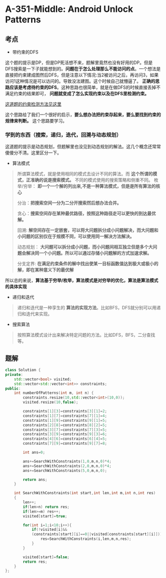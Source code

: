 
# A-351-Middle: Android Unlock Patterns

## 考点

* 带约束的DFS

这个题的提示是DP，但是DP死活想不来，题解里竟然也没有好用的DP。但是DFS搜索是一下子就能想到的。__问题在于怎么处理那么不能访问的点__。一个想法是直接把约束建成图然后DFS，但是注意以下情况:当2被访问之后，再访问3，如果访问1这种情况是可以访问的。导致没法建图。这个时候自己就懵逼了。 __正确的思路应该是考虑待约束的DFS__。这种思路也很简单，就是在做DFS的时候直接丢掉不满足约束的结果即可， __问题就变成了怎么实现约束以及在DFS里检测约束。__

[这道题的约束检测方法见这里](https://baihuqian.github.io/2018-08-12-android-unlock-patterns/)

这个思路给了我们一个很好的启示，__要么想办法把约束存起来，要么要找到约束的规律来判断。__ 这个思路要学习。


### 学到的东西（搜索，递归，迭代，回溯与动态规划）

这道题的提示是动态规划，但题解里也没见到动态规划的解法。这几个概念还常常傻傻分不清。这里区分一下。

* 算法模式
> 所谓算法模式，就是使用相同的模式去设计不同的算法。而 __这个所谓的模式，正准确的说是搜索模式。__ 不同的模式使用的搜索策略和侧重不同。
> 枚举/穷举： __即一个一个解的列出来,不是一种算法模式，但是是所有算法的核心__
> 
> 分治：__把搜索空间一分为二分开搜索然后想办法合并。__
> 
> 贪心：__搜索空间存在某种最优路径，按照这种路径走可以更快的到达最优解。__
>
> 回溯: __解空间存在一定嵌套，可以将大问题拆分成小问题解决，而大问题和小问题的区别仅在于规模不同，可以使用同一解决方法解决。__
>
> 动态规划： __大问题可以拆分成小问题，而小问题间相互独立但是多个大问题会解决同一个小问题。所以可以通过存储小问题解的方式加速求解。__
> 
> 分支定界: __在满足约束条件的解中找出使某一目标函数值达到极大或极小的解，即在某种意义下的最优解__

所以总的来说，__算法基于穷举/枚举，算法模式是对穷举的优化，算法是算法模式的具体实现__

* 递归和迭代
> 递归和迭代是一种孪生的 __算法的实现方法__。比如BFS，DFS就分别可以用递归和迭代来实现。

* 搜索算法
> 按照算法模式设计出来解决特定问题的方法。比如DFS，BFS，二分查找等。

## 题解

```cpp
class Solution {
private:
    std::vector<bool> visited;
    std::vector<std::vector<int>> constraints;
public:
    int numberOfPatterns(int m, int n) {
        constraints.resize(10,std::vector<int>(10,0));
        visited.resize(10,false);

        constraints[1][3]=constraints[3][1]=2;
        constraints[1][7]=constraints[7][1]=4;
        constraints[1][9]=constraints[9][1]=5;
        constraints[2][8]=constraints[8][2]=5;
        constraints[3][7]=constraints[7][3]=5;
        constraints[3][9]=constraints[9][3]=6;
        constraints[4][6]=constraints[6][4]=5;
        constraints[7][9]=constraints[9][7]=8;

        int ans=0;

        ans+=SearchWithConstraints(1,0,m,n,0)*4;
        ans+=SearchWithConstraints(2,0,m,n,0)*4;
        ans+=SearchWithConstraints(5,0,m,n,0);

        return ans;
    }

    int SearchWithConstraints(int start,int len,int m,int n,int res)
    {
        len++;
        if(len>n) return res;
        if(len>=m) res++;
        visited[start]=true; 

        for(int i=1;i<10;i++){
            if(!visited[i]&&
            (constraints[start][i]==0||visited[constraints[start][i]])){
                res=SearchWithConstraints(i,len,m,n,res);
            }
        }

        visited[start]=false;
        return res;
    }
};
```